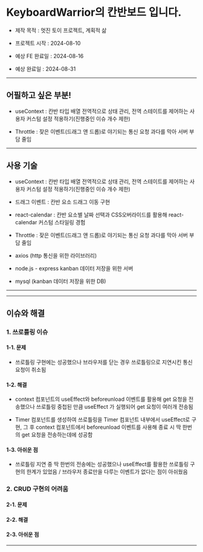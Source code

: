 # KeyboardWarrior의 칸반보드 입니다.

- 제작 목적 : 멋진 토이 프로젝트, 계획적 삶

- 프로젝트 시작 : 2024-08-10

- 예상 FE 완료일 : 2024-08-16

- 예상 완료일 : 2024-08-31

---

## 어필하고 싶은 부분!

- useContext : 칸반 타입 배열 전역적으로 상태 관리, 전역 스테이트를 제어하는 사용자 커스텀 설정 적용하기(진행중인 이슈 개수 제한)

- Throttle : 잦은 이벤트(드래그 앤 드롭)로 야기되는 통신 요청 과다를 막아 서버 부담 줄임

---

## 사용 기술

- useContext : 칸반 타입 배열 전역적으로 상태 관리, 전역 스테이트를 제어하는 사용자 커스텀 설정 적용하기(진행중인 이슈 개수 제한)

- 드래그 이벤트 : 칸반 요소 드래그 이동 구현

- react-calendar : 칸반 요소별 날짜 선택과 CSS오버라이드를 활용해 react-calendar 커스텀 스타일링 경험

- Throttle : 잦은 이벤트(드래그 앤 드롭)로 야기되는 통신 요청 과다를 막아 서버 부담 줄임

- axios (http 통신을 위한 라이브러리)

- node.js - express kanban 데이터 저장을 위한 서버

- mysql (kanban 데이터 저장을 위한 DB)

---

--- 

## 이슈와 해결

### 1. 쓰로틀링 이슈

#### 1-1. 문제
- 쓰로틀링 구현에는 성공했으나 브라우저를 닫는 경우 쓰로틀링으로 지연시킨 통신 요청이 취소됨

#### 1-2. 해결
- context 컴포넌트의 useEffect와 beforeunload 이벤트를 활용해 get 요청을 전송했으나 쓰로틀링 중첩된 만큼 useEffect 가 실행되어 get 요청이 여러개 전송됨

- Timer 컴포넌트를 생성하여 쓰로틀링을 Timer 컴포넌트 내부에서 useEffect로 구현, 그 후 context 컴포넌트에서 beforeunload 이벤트를 사용해 종료 시 딱 한번의 get 요청을 전송하는데에 성공함

#### 1-3. 아쉬운 점
- 쓰로틀링 지연 중 딱 한번의 전송에는 성공했으나 useEffect를 활용한 쓰로틀링 구현의 한계가 있었음 / 브라우저 종료만을 다루는 이벤트가 없다는 점이 아쉬웠음


### 2. CRUD 구현의 어려움

#### 2-1. 문제

#### 2-2. 해결

#### 2-3. 아쉬운 점

---




<!-- <details>
<summary>토글 접기/펼치기</summary>
<div markdown="1">


</div>
</details> -->